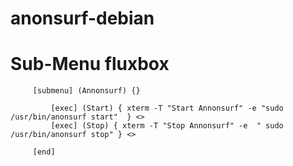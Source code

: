 # anonsurf-debian

# Sub-Menu fluxbox

```
     [submenu] (Annonsurf) {}

         [exec] (Start) { xterm -T "Start Annonsurf" -e "sudo /usr/bin/anonsurf start"  } <>
         [exec] (Stop) { xterm -T "Stop Annonsurf" -e  " sudo /usr/bin/anonsurf stop" } <>
        
     [end]

```           
